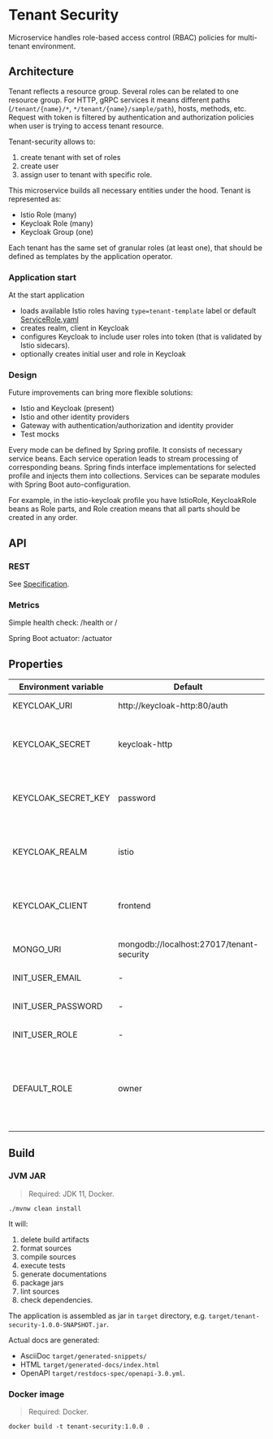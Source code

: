 # Tenant Security
Microservice handles role-based access control (RBAC) policies for multi-tenant environment.

## Architecture
Tenant reflects a resource group.
Several roles can be related to one resource group.
For HTTP, gRPC services it means different paths (`/tenant/{name}/*`, `*/tenant/{name}/sample/path`), hosts, methods, etc.
Request with token is filtered by authentication and authorization policies when user is trying to access tenant resource.

Tenant-security allows to:
1. create tenant with set of roles
2. create user
3. assign user to tenant with specific role.

This microservice builds all necessary entities under the hood.
Tenant is represented as:
- Istio Role (many)
- Keycloak Role (many)
- Keycloak Group (one)

Each tenant has the same set of granular roles (at least one), that should be defined as templates by the application operator.

### Application start
At the start application
- loads available Istio roles having `type=tenant-template` label or default [ServiceRole.yaml](src/main/resources/ServiceRole.yaml)
- creates realm, client in Keycloak
- configures Keycloak to include user roles into token (that is validated by Istio sidecars). 
- optionally creates initial user and role in Keycloak

### Design
Future improvements can bring more flexible solutions:
- Istio and Keycloak (present)
- Istio and other identity providers
- Gateway with authentication/authorization and identity provider
- Test mocks

Every mode can be defined by Spring profile.
It consists of necessary service beans.
Each service operation leads to stream processing of corresponding beans.
Spring finds interface implementations for selected profile and injects them into collections.
Services can be separate modules with Spring Boot auto-configuration.

For example, in the istio-keycloak profile you have IstioRole, KeycloakRole beans as Role parts, and Role creation means that all parts should be created in any order. 

## API
### REST
See [Specification](docs/index.html).

### Metrics
Simple health check: /health or /

Spring Boot actuator: /actuator

## Properties
| Environment variable | Default                                   | Description |
| -------------------- | ----------------------------------------- |:-----------:|
| KEYCLOAK_URI         | http://keycloak-http:80/auth              | Keycloak REST API |
| KEYCLOAK_SECRET      | keycloak-http                             | Name of Kubernetes secret with Keycloak password |
| KEYCLOAK_SECRET_KEY  | password                                  | Key of Kubernetes secret with Keycloak password |
| KEYCLOAK_REALM       | istio                                     | Keycloak realm to manage security entities |
| KEYCLOAK_CLIENT      | frontend                                  | Keycloak client to manage security entities |
| MONGO_URI            | mongodb://localhost:27017/tenant-security | MongoDB connection string |
| INIT_USER_EMAIL      | -                                         | Email of initial user |
| INIT_USER_PASSWORD   | -                                         | Password of initial user |
| INIT_USER_ROLE       | -                                         | Role of initial user |
| DEFAULT_ROLE         | owner                                     | In the 'user context' API new tenant is created and assigned with this role |

## Build
### JVM JAR
> Required: JDK 11, Docker.
```shell script
./mvnw clean install
```

It will:
1. delete build artifacts
2. format sources
3. compile sources
4. execute tests
5. generate documentations
6. package jars
7. lint sources
8. check dependencies.

The application is assembled as jar in `target` directory, e.g. `target/tenant-security-1.0.0-SNAPSHOT.jar`.

Actual docs are generated:
- AsciiDoc `target/generated-snippets/`
- HTML `target/generated-docs/index.html`
- OpenAPI `target/restdocs-spec/openapi-3.0.yml`.

### Docker image
> Required: Docker.

```shell script
docker build -t tenant-security:1.0.0 .
```